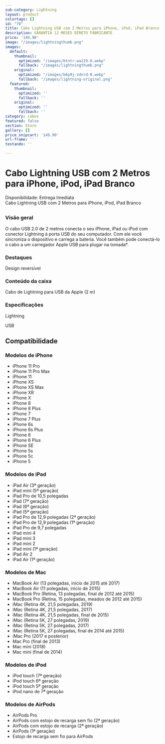 ```yaml
---
sub-category: Lightning
layout: product
colortags: []
id: "70"
title: Cabo Lightning USB com 2 Metros para iPhone, iPod, iPad Branco
description: GARANTIA 12 MESES DIRETO FABRICANTE
price: '149,90'
image: "/images/lightningthumb.png"
images:
  default:
    thumbnail:
      optimized: "/images/btntr-wa229-0.webp"
      fallback: "/images/lightningthumb.png"
    original:
      optimized: "/images/b6p9j-zdnrd-0.webp"
      fallback: "/images/lightning-original.png"
  featured:
    thumbnail:
      optimized: ''
      fallback: ''
    original:
      optimized: ''
      fallback: ''
category: cabos
featured: false
section: Store
gallery: []
price_snipcart: '149.90'
url-frame: ''
testando: ''

---
```

# Cabo Lightning USB com 2 Metros para iPhone, iPod, iPad Branco

Disponibilidade: Entrega Imediata  
Cabo Lightning USB com 2 Metros para iPhone, iPod, iPad Branco

## 

### Visão geral

O cabo USB 2.0 de 2 metros conecta o seu iPhone, iPad ou iPod com conector Lightning à porta USB do seu computador. Com ele você sincroniza o dispositivo e carrega a bateria. Você também pode conectá-lo o cabo a um carregador Apple USB para plugar na tomada*.

### Destaques

Design reversível

### Conteúdo da caixa

Cabo de Lightning para USB da Apple (2 m)

### Especificações

Lightning

USB

## Compatibilidade

### Modelos de iPhone

* iPhone 11 Pro
* iPhone 11 Pro Max
* iPhone 11
* iPhone XS
* iPhone XS Max
* iPhone XR
* iPhone X
* iPhone 8
* iPhone 8 Plus
* iPhone 7
* iPhone 7 Plus
* iPhone 6s
* iPhone 6s Plus
* iPhone 6
* iPhone 6 Plus
* iPhone SE
* iPhone 5s
* iPhone 5c
* iPhone 5

### Modelos de iPad

* iPad Air (3ª geração)
* iPad mini (5ª geração)
* iPad Pro de 10,5 polegadas
* iPad (7ª geração)
* iPad (6ª geração)
* iPad (5ª geração)
* iPad Pro de 12,9 polegadas (2ª geração)
* iPad Pro de 12,9 polegadas (1ª geração)
* iPad Pro de 9,7 polegadas
* iPad mini 4
* iPad mini 3
* iPad mini 2
* iPad mini (1ª geração)
* iPad Air 2
* iPad Air (1ª geração)

### Modelos de Mac

* MacBook Air (13 polegadas, início de 2015 até 2017)
* MacBook Air (11 polegadas, início de 2015)
* MacBook Pro (Retina, 13 polegadas, final de 2012 até 2015)
* MacBook Pro (Retina, 15 polegadas, meados de 2012 até 2015)
* iMac (Retina 4K, 21,5 polegadas, 2019)
* iMac (Retina 4K, 21,5 polegadas, 2017)
* iMac (Retina 4K, 21,5 polegadas, final de 2015)
* iMac (Retina 5K, 27 polegadas, 2019)
* iMac (Retina 5K, 27 polegadas, 2017)
* iMac (Retina 5K, 27 polegadas, final de 2014 até 2015)
* iMac Pro (2017 e posterior)
* Mac Pro (final de 2013)
* Mac mini (2018)
* Mac mini (final de 2014)

### Modelos de iPod

* iPod touch (7ª geração)
* iPod touch 6ª geração
* iPod touch 5ª geração
* iPod nano de 7ª geração

### Modelos de AirPods

* AirPods Pro
* AirPods com estojo de recarga sem fio (2ª geração)
* AirPods com estojo de recarga (2ª geração)
* AirPods (1ª geração)
* Estojo de recarga sem fio para AirPods